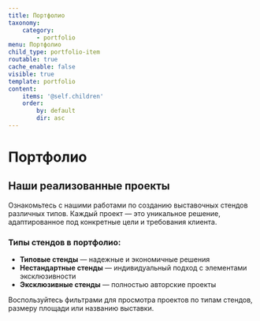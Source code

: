 ```yaml
---
title: Портфолио
taxonomy:
    category:
        - portfolio
menu: Портфолио
child_type: portfolio-item
routable: true
cache_enable: false
visible: true
template: portfolio
content:
    items: '@self.children'
    order:
        by: default
        dir: asc
---
```


# Портфолио

## Наши реализованные проекты

Ознакомьтесь с нашими работами по созданию выставочных стендов различных типов. Каждый проект — это уникальное решение, адаптированное под конкретные цели и требования клиента.

### Типы стендов в портфолио:

- **Типовые стенды** — надежные и экономичные решения
- **Нестандартные стенды** — индивидуальный подход с элементами эксклюзивности  
- **Эксклюзивные стенды** — полностью авторские проекты

Воспользуйтесь фильтрами для просмотра проектов по типам стендов, размеру площади или названию выставки. 
